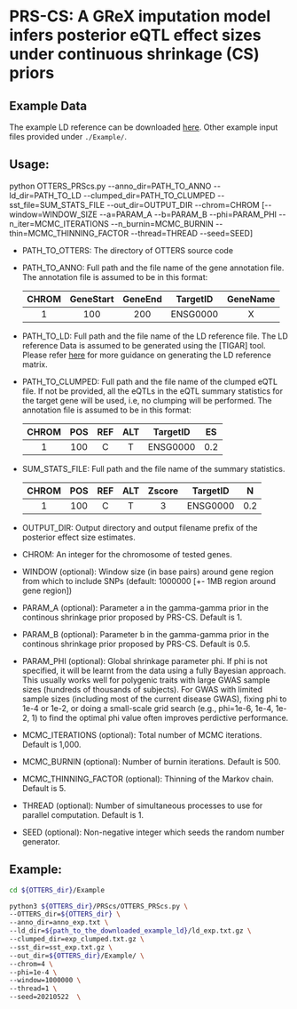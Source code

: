 # PRS-CS: A GReX imputation model infers posterior eQTL effect sizes under continuous shrinkage (CS) priors 

## Example Data

The example LD reference can be downloaded [here](https://www.dropbox.com/sh/7ubnuzamh45pwgs/AACKCL2CsTXIkbynLozVAzXna?dl=0).
Other example input files provided under `./Example/`.

## Usage:
python OTTERS_PRScs.py --anno_dir=PATH_TO_ANNO --ld_dir=PATH_TO_LD --clumped_dir=PATH_TO_CLUMPED --sst_file=SUM_STATS_FILE --out_dir=OUTPUT_DIR --chrom=CHROM
                [--window=WINDOW_SIZE --a=PARAM_A --b=PARAM_B --phi=PARAM_PHI --n_iter=MCMC_ITERATIONS --n_burnin=MCMC_BURNIN --thin=MCMC_THINNING_FACTOR --thread=THREAD --seed=SEED]
                
 - PATH_TO_OTTERS: The directory of OTTERS source code

 - PATH_TO_ANNO: Full path and the file name of the gene annotation file. The annotation file is assumed to be in this format:

    | CHROM | GeneStart | GeneEnd |     TargetID    | GeneName | 
    |:-----:|:---------:|:-------:|:---------------:|:--------:|
    |   1   |    100    |   200   |     ENSG0000    |     X    |

 - PATH_TO_LD:  Full path and the file name of the LD reference file. The LD reference Data is assumed to be generated using the [TIGAR] tool.
                Please refer [here](https://github.com/yanglab-emory/TIGAR/blob/master/README.md#4-generate-reference-ld-genotype-covariance-files) for more guidance on generating the LD reference matrix. 

 - PATH_TO_CLUMPED: Full path and the file name of the clumped eQTL file. 
                    If not be provided, all the eQTLs in the eQTL summary statistics for the target gene will be used, 
                    i.e, no clumping will be performed.
                    The annotation file is assumed to be in this format:

    | CHROM | POS | REF | ALT |     TargetID    |  ES  |
    |:-----:|:---:|:---:|:---:|:---------------:|:----:|
    |   1   | 100 |  C  |  T  |     ENSG0000    |  0.2 |

 - SUM_STATS_FILE: Full path and the file name of the summary statistics. 

    | CHROM | POS | REF | ALT | Zscore |  TargetID   | N |
    |:-----:|:---:|:---:|:---:|:------:|:-----------:|:-:|
    |   1   | 100 |  C  |  T  |   3    |   ENSG0000  |  0.2 |

 - OUTPUT_DIR: Output directory and output filename prefix of the posterior effect size estimates.

 - CHROM: An integer for the chromosome of tested genes.  

 - WINDOW (optional): Window size (in base pairs) around gene region from which to include SNPs (default: 1000000 [+- 1MB region around gene region])

 - PARAM_A (optional): Parameter a in the gamma-gamma prior in the continous shrinkage prior proposed by PRS-CS. Default is 1. 

 - PARAM_B (optional): Parameter b in the gamma-gamma prior in the continous shrinkage prior proposed by PRS-CS. Default is 0.5.

 - PARAM_PHI (optional): Global shrinkage parameter phi. If phi is not specified, it will be learnt from the data using a fully Bayesian approach.
                         This usually works well for polygenic traits with large GWAS sample sizes (hundreds of thousands of subjects).
                         For GWAS with limited sample sizes (including most of the current disease GWAS), fixing phi to 1e-4 or 1e-2,
                         or doing a small-scale grid search (e.g., phi=1e-6, 1e-4, 1e-2, 1) to find the optimal phi value often improves perdictive performance.

 - MCMC_ITERATIONS (optional): Total number of MCMC iterations. Default is 1,000.

 - MCMC_BURNIN (optional): Number of burnin iterations. Default is 500.

 - MCMC_THINNING_FACTOR (optional): Thinning of the Markov chain. Default is 5.
 
 - THREAD (optional): Number of simultaneous processes to use for parallel computation. Default is 1.

 - SEED (optional): Non-negative integer which seeds the random number generator.


## Example:

```bash
cd ${OTTERS_dir}/Example

python3 ${OTTERS_dir}/PRScs/OTTERS_PRScs.py \
--OTTERS_dir=${OTTERS_dir} \
--anno_dir=anno_exp.txt \
--ld_dir=${path_to_the_downloaded_example_ld}/ld_exp.txt.gz \
--clumped_dir=exp_clumped.txt.gz \
--sst_dir=sst_exp.txt.gz \
--out_dir=${OTTERS_dir}/Example/ \
--chrom=4 \
--phi=1e-4 \
--window=1000000 \
--thread=1 \
--seed=20210522  \
```